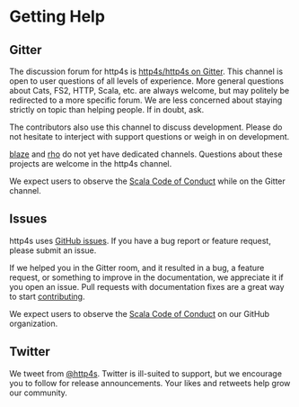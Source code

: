 
# Getting Help

## Gitter

The discussion forum for http4s is [http4s/http4s on Gitter][Gitter].
This channel is open to user questions of all levels of experience.
More general questions about Cats, FS2, HTTP, Scala, etc. are always
welcome, but may politely be redirected to a more specific forum.  We
are less concerned about staying strictly on topic than helping
people.  If in doubt, ask.

The contributors also use this channel to discuss development.  Please
do not hesitate to interject with support questions or weigh in on
development.

[blaze] and [rho] do not yet have dedicated channels.  Questions about
these projects are welcome in the http4s channel.

We expect users to observe the [Scala Code of Conduct] while on the Gitter
channel.

[Gitter]: https://gitter.im/http4s/http4s
[blaze]: https://github.com/http4s/blaze
[rho]: https://github.com/http4s/rho

## Issues

http4s uses [GitHub issues].  If you have a bug report or feature
request, please submit an issue.

If we helped you in the Gitter room, and it resulted in a bug, a
feature request, or something to improve in the documentation, we
appreciate it if you open an issue.  Pull requests with documentation
fixes are a great way to start [contributing].

We expect users to observe the [Scala Code of Conduct] on our GitHub
organization.

[GitHub issues]: https://github.com/http4s/http4s/issues
[contributing]: ../contributing/

## Twitter

We tweet from [@http4s].  Twitter is ill-suited to support, but we
encourage you to follow for release announcements.  Your likes and
retweets help grow our community.

[@http4s]: https://twitter.com/http4s
[Scala Code of Conduct]: ../code-of-conduct/

